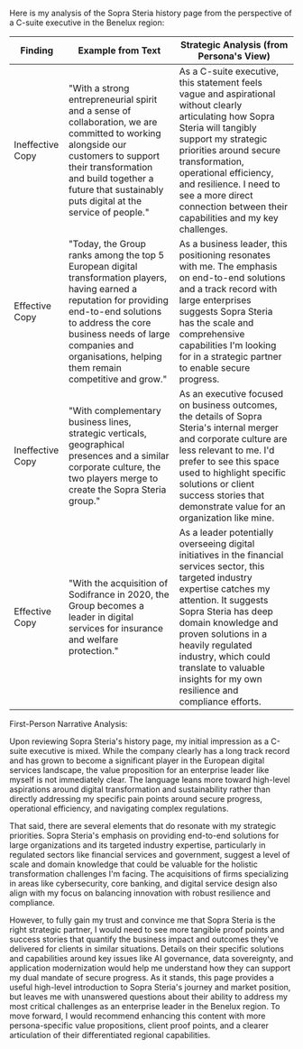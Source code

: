 Here is my analysis of the Sopra Steria history page from the perspective of a C-suite executive in the Benelux region:

| Finding         | Example from Text | Strategic Analysis (from Persona's View) |
|-----------------|-------------------|------------------------------------------|
| Ineffective Copy | "With a strong entrepreneurial spirit and a sense of collaboration, we are committed to working alongside our customers to support their transformation and build together a future that sustainably puts digital at the service of people."      | As a C-suite executive, this statement feels vague and aspirational without clearly articulating how Sopra Steria will tangibly support my strategic priorities around secure transformation, operational efficiency, and resilience. I need to see a more direct connection between their capabilities and my key challenges.   |
| Effective Copy   | "Today, the Group ranks among the top 5 European digital transformation players, having earned a reputation for providing end-to-end solutions to address the core business needs of large companies and organisations, helping them remain competitive and grow."      | As a business leader, this positioning resonates with me. The emphasis on end-to-end solutions and a track record with large enterprises suggests Sopra Steria has the scale and comprehensive capabilities I'm looking for in a strategic partner to enable secure progress.       |
| Ineffective Copy | "With complementary business lines, strategic verticals, geographical presences and a similar corporate culture, the two players merge to create the Sopra Steria group."      | As an executive focused on business outcomes, the details of Sopra Steria's internal merger and corporate culture are less relevant to me. I'd prefer to see this space used to highlight specific solutions or client success stories that demonstrate value for an organization like mine.   |
| Effective Copy   | "With the acquisition of Sodifrance in 2020, the Group becomes a leader in digital services for insurance and welfare protection."      | As a leader potentially overseeing digital initiatives in the financial services sector, this targeted industry expertise catches my attention. It suggests Sopra Steria has deep domain knowledge and proven solutions in a heavily regulated industry, which could translate to valuable insights for my own resilience and compliance efforts.       |

First-Person Narrative Analysis:

Upon reviewing Sopra Steria's history page, my initial impression as a C-suite executive is mixed. While the company clearly has a long track record and has grown to become a significant player in the European digital services landscape, the value proposition for an enterprise leader like myself is not immediately clear. The language leans more toward high-level aspirations around digital transformation and sustainability rather than directly addressing my specific pain points around secure progress, operational efficiency, and navigating complex regulations.

That said, there are several elements that do resonate with my strategic priorities. Sopra Steria's emphasis on providing end-to-end solutions for large organizations and its targeted industry expertise, particularly in regulated sectors like financial services and government, suggest a level of scale and domain knowledge that could be valuable for the holistic transformation challenges I'm facing. The acquisitions of firms specializing in areas like cybersecurity, core banking, and digital service design also align with my focus on balancing innovation with robust resilience and compliance.

However, to fully gain my trust and convince me that Sopra Steria is the right strategic partner, I would need to see more tangible proof points and success stories that quantify the business impact and outcomes they've delivered for clients in similar situations. Details on their specific solutions and capabilities around key issues like AI governance, data sovereignty, and application modernization would help me understand how they can support my dual mandate of secure progress. As it stands, this page provides a useful high-level introduction to Sopra Steria's journey and market position, but leaves me with unanswered questions about their ability to address my most critical challenges as an enterprise leader in the Benelux region. To move forward, I would recommend enhancing this content with more persona-specific value propositions, client proof points, and a clearer articulation of their differentiated regional capabilities.